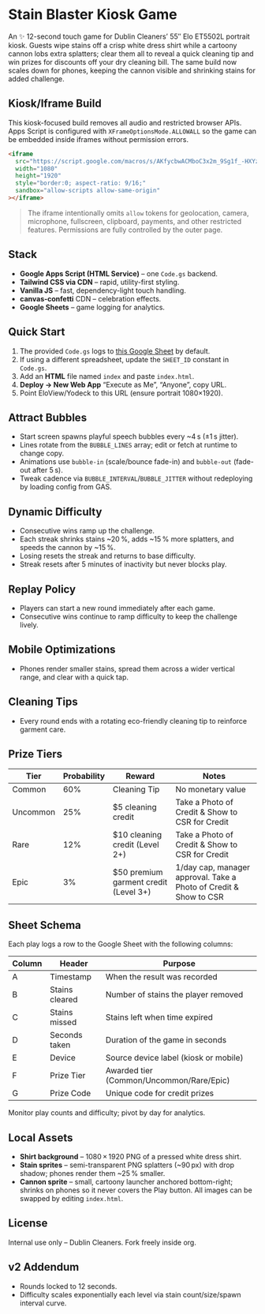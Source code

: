 # Stain Blaster Kiosk Game

An ✨ 12-second touch game for Dublin Cleaners’ 55″ Elo ET5502L portrait kiosk. Guests wipe stains off a crisp white dress shirt while a cartoony cannon lobs extra splatters; clear them all to reveal a quick cleaning tip and win prizes for discounts off your dry cleaning bill. The same build now scales down for phones, keeping the cannon visible and shrinking stains for added challenge.

## Kiosk/Iframe Build

This kiosk-focused build removes all audio and restricted browser APIs. Apps Script is configured with `XFrameOptionsMode.ALLOWALL` so the game can be embedded inside iframes without permission errors.

```html
<iframe
  src="https://script.google.com/macros/s/AKfycbwACMboC3x2m_9Sg1f_-HXYzpG3bnA81rYp3ra-q4vOttXJNKVag3uCLnmt9IsaEfI1/exec" 
  width="1080"
  height="1920"
  style="border:0; aspect-ratio: 9/16;"
  sandbox="allow-scripts allow-same-origin"
></iframe>
```

> The iframe intentionally omits `allow` tokens for geolocation, camera, microphone, fullscreen, clipboard, payments, and other restricted features. Permissions are fully controlled by the outer page.

## Stack
* **Google Apps Script (HTML Service)** – one `Code.gs` backend.
* **Tailwind CSS via CDN** – rapid, utility-first styling.
* **Vanilla JS** – fast, dependency-light touch handling.
* **canvas-confetti** CDN – celebration effects.
* **Google Sheets** – game logging for analytics.

## Quick Start
1. The provided `Code.gs` logs to [this Google Sheet](https://docs.google.com/spreadsheets/d/17k6TfJeAERydKa0L0vAXRp6y0q3zckB35dFv9qfDQ6g/edit) by default.
2. If using a different spreadsheet, update the `SHEET_ID` constant in `Code.gs`.
3. Add an **HTML** file named `index` and paste `index.html`.
4. **Deploy → New Web App** “Execute as Me”, “Anyone”, copy URL.
5. Point EloView/Yodeck to this URL (ensure portrait 1080×1920).

## Attract Bubbles
* Start screen spawns playful speech bubbles every ~4 s (±1 s jitter).
* Lines rotate from the `BUBBLE_LINES` array; edit or fetch at runtime to change copy.
* Animations use `bubble-in` (scale/bounce fade-in) and `bubble-out` (fade-out after 5 s).
* Tweak cadence via `BUBBLE_INTERVAL`/`BUBBLE_JITTER` without redeploying by loading config from GAS.

## Dynamic Difficulty
* Consecutive wins ramp up the challenge.
* Each streak shrinks stains ~20 %, adds ~15 % more splatters, and speeds the cannon by ~15 %.
* Losing resets the streak and returns to base difficulty.
* Streak resets after 5 minutes of inactivity but never blocks play.

## Replay Policy
* Players can start a new round immediately after each game.
* Consecutive wins continue to ramp difficulty to keep the challenge lively.

## Mobile Optimizations
* Phones render smaller stains, spread them across a wider vertical range, and clear with a quick tap.

## Cleaning Tips
* Every round ends with a rotating eco-friendly cleaning tip to reinforce garment care.

## Prize Tiers

| Tier      | Probability | Reward                                  | Notes                                                                 |
| --------- | ----------- | --------------------------------------- | --------------------------------------------------------------------- |
| Common    | 60%         | Cleaning Tip                            | No monetary value                                                     |
| Uncommon  | 25%         | $5 cleaning credit                      | Take a Photo of Credit & Show to CSR for Credit                       |
| Rare      | 12%         | $10 cleaning credit (Level 2+)          | Take a Photo of Credit & Show to CSR for Credit                       |
| Epic      | 3%          | $50 premium garment credit (Level 3+)   | 1/day cap, manager approval. Take a Photo of Credit & Show to CSR     |

## Sheet Schema
Each play logs a row to the Google Sheet with the following columns:

| Column | Header         | Purpose                                 |
| ------ | -------------- | --------------------------------------- |
| A      | Timestamp      | When the result was recorded            |
| B      | Stains cleared | Number of stains the player removed     |
| C      | Stains missed  | Stains left when time expired           |
| D      | Seconds taken  | Duration of the game in seconds         |
| E      | Device         | Source device label (kiosk or mobile)   |
| F      | Prize Tier     | Awarded tier (Common/Uncommon/Rare/Epic) |
| G      | Prize Code     | Unique code for credit prizes           |

Monitor play counts and difficulty; pivot by day for analytics.

## Local Assets
* **Shirt background** – 1080 × 1920 PNG of a pressed white dress shirt.
* **Stain sprites** – semi-transparent PNG splatters (~90 px) with drop shadow; phones render them ~25 % smaller.
* **Cannon sprite** – small, cartoony launcher anchored bottom-right; shrinks on phones so it never covers the Play button.
All images can be swapped by editing `index.html`.

## License
Internal use only – Dublin Cleaners. Fork freely inside org.

## v2 Addendum
* Rounds locked to 12 seconds.
* Difficulty scales exponentially each level via stain count/size/spawn interval curve.
